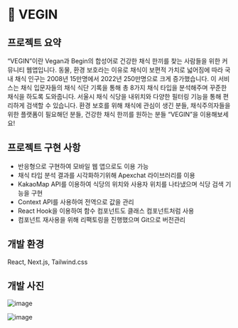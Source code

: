 # 🌿 VEGIN

## 프로젝트 요약 
“VEGIN”이란 Vegan과 Begin의 합성어로 건강한 채식 한끼를 찾는 사람들을 위한 커뮤니티 웹앱입니다. 동물, 환경 보호라는 이유로 채식이 보편적 가치로 넓어짐에 따라 국내 채식 인구는 2008년 15만명에서 2022년 250만명으로 크게 증가했습니다. 이 서비스는 채식 입문자들의 채식 식단 기록을 통해 총 8가지 채식 타입을 분석해주며 꾸준한 채식을 하도록 도와줍니다. 서울시 채식 식당을 내위치와 다양한 필터링 기능을 통해 편리하게 검색할 수 있습니다. 환경 보호를 위해 채식에 관심이 생긴 분들, 채식주의자들을 위한 플랫폼이 필요해던 분들, 건강한 채식 한끼를 원하는 분들 “VEGIN”을 이용해보세요!

## 프로젝트 구현 사항 
- 반응형으로 구현하여 모바일 웹 앱으로도 이용 가능
- 채식 타입 분석 결과를 시각화하기위해 Apexchat 라이브러리를 이용
- KakaoMap API를 이용하여 식당의 위치와 사용자 위치를 나타냈으며 식당 검색 기능을 구현
- Context API를 사용하여 전역으로 값을 관리
- React Hook을 이용하여 함수 컴포넌트도 클래스 컴포넌트처럼 사용
- 컴포넌트 재사용을 위해 리팩토링을 진행했으며 Git으로 버전관리

## 개발 환경 
React, Next.js, Tailwind.css 

## 개발 사진 
![image](https://user-images.githubusercontent.com/93479475/202371452-1f730cd8-7714-46ff-86a5-8e3c1046ab5e.png)

![image](https://user-images.githubusercontent.com/93479475/202371478-24f1d7ca-73bf-4656-a4cc-14cdca7a6640.png)
